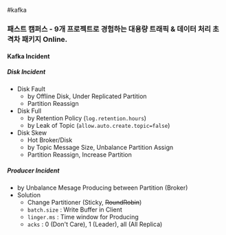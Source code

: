 #kafka
### 패스트 캠퍼스 - 9개 프로젝트로 경험하는 대용량 트래픽 & 데이터 처리 초격차 패키지 Online.
#### Kafka Incident
##### Disk Incident
* Disk Fault
	* by Offline Disk, Under Replicated Partition
	* Partition Reassign
* Disk Full
	* by Retention Policy (`log.retention.hours`)
	* by Leak of Topic (`allow.auto.create.topic=false`)
* Disk Skew
	* Hot Broker/Disk
	* by Topic Message Size, Unbalance Partition Assign
	* Partition Reassign, Increase Partition

##### Producer Incident
* by Unbalance Mesage Producing between Partition (Broker)
* Solution
	* Change Partitioner (Sticky, ~~RoundRobin~~)
	* `batch.size` : Write Buffer in Client
	* `linger.ms` : Time window for Producing
	* `acks` : 0 (Don't Care), 1 (Leader), all (All Replica)
